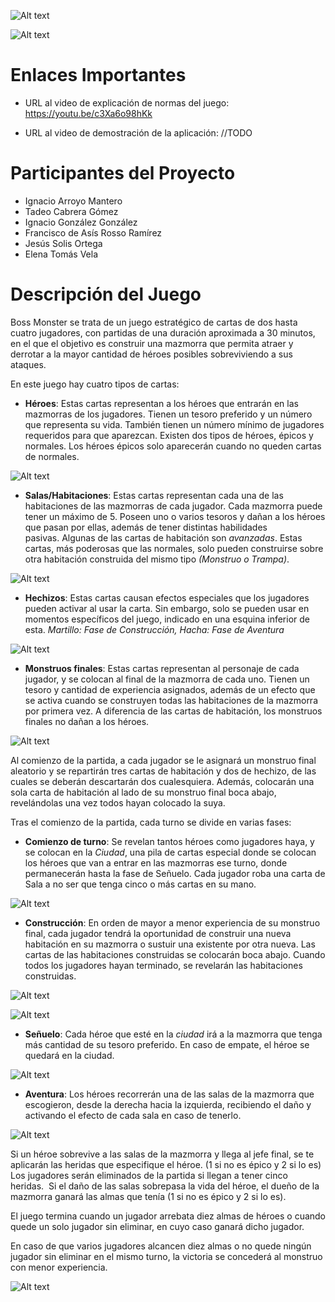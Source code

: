 
![Alt text](https://github.com/gii-is-DP1/dp1-2022-2023-l5-2/blob/master/src/main/resources/static/resources/images/readme/titleScreenExample.jpg)

![Alt text](https://github.com/gii-is-DP1/dp1-2022-2023-l5-2/blob/master/src/main/resources/static/resources/images/readme/gameScreenExample.jpg)

# Enlaces Importantes

- URL al video de explicación de normas del juego: https://youtu.be/c3Xa6o98hKk

- URL al video de demostración de la aplicación: //TODO

# Participantes del Proyecto

- Ignacio Arroyo Mantero
- Tadeo Cabrera Gómez
- Ignacio González González
- Francisco de Asís Rosso Ramírez
- Jesús Solis Ortega
- Elena Tomás Vela

# Descripción del Juego

Boss Monster se trata de un juego estratégico de cartas de dos hasta cuatro jugadores, con partidas de una duración aproximada a 30 minutos, en el que el objetivo es construir una mazmorra que permita atraer y derrotar a la mayor cantidad de héroes posibles sobreviviendo a sus ataques.

En este juego hay cuatro tipos de cartas: 

- **Héroes**: Estas cartas representan a los héroes que entrarán en las mazmorras de los jugadores. Tienen un tesoro preferido y un número que representa su vida. También tienen un número mínimo de jugadores requeridos para que aparezcan. Existen dos tipos de héroes, épicos y normales. Los héroes épicos solo aparecerán cuando no queden cartas de normales.

![Alt text](https://github.com/gii-is-DP1/dp1-2022-2023-l5-2/blob/master/src/main/resources/static/resources/images/readme/heroCardsExample.jpg)

- **Salas/Habitaciones**: Estas cartas representan cada una de las habitaciones de las mazmorras de cada jugador. Cada mazmorra puede tener un máximo de 5. Poseen uno o varios tesoros y dañan a los héroes que pasan por ellas, además de tener distintas habilidades pasivas. Algunas de las cartas de habitación son *avanzadas*. Estas cartas, más poderosas que las normales, solo pueden construirse sobre otra habitación construida del mismo tipo *(Monstruo o Trampa)*.

![Alt text](https://github.com/gii-is-DP1/dp1-2022-2023-l5-2/blob/master/src/main/resources/static/resources/images/readme/roomCardsExample.jpg)

- **Hechizos**: Estas cartas causan efectos especiales que los jugadores pueden activar al usar la carta. Sin embargo, solo se pueden usar en momentos específicos del juego, indicado en una esquina inferior de esta. *Martillo: Fase de Construcción, Hacha: Fase de Aventura*

![Alt text](https://github.com/gii-is-DP1/dp1-2022-2023-l5-2/blob/master/src/main/resources/static/resources/images/readme/spellCardsExample.jpg)

- **Monstruos finales**: Estas cartas  representan al personaje de cada jugador, y se colocan al final de la mazmorra de cada uno. Tienen un tesoro y cantidad de experiencia asignados, además de un efecto que se activa cuando se construyen todas las habitaciones de la mazmorra por primera vez. A diferencia de las cartas de habitación, los monstruos finales no dañan a los héroes.

![Alt text](https://github.com/gii-is-DP1/dp1-2022-2023-l5-2/blob/master/src/main/resources/static/resources/images/readme/finalBossCardExample.jpg)

Al comienzo de la partida, a cada jugador se le asignará un monstruo final aleatorio y se repartirán tres cartas de habitación y dos de hechizo, de las cuales se deberán descartarán dos cualesquiera. Además, colocarán una sola carta de habitación al lado de su monstruo final boca abajo, revelándolas una vez todos hayan colocado la suya.

Tras el comienzo de la partida, cada turno se divide en varias fases: 

- **Comienzo de turno**: Se revelan tantos héroes como jugadores haya, y se colocan en la *Ciudad*, una pila de cartas especial donde se colocan los héroes que van a entrar en las mazmorras ese turno, donde permanecerán hasta la fase de Señuelo. Cada jugador roba una carta de Sala a no ser que tenga cinco o más cartas en su mano.

![Alt text](https://github.com/gii-is-DP1/dp1-2022-2023-l5-2/blob/master/src/main/resources/static/resources/images/readme/startRoundExample.jpg)

- **Construcción**: En orden de mayor a menor experiencia de su monstruo final, cada jugador tendrá la oportunidad de construir una nueva habitación en su mazmorra o sustuir una existente por otra nueva. Las cartas de las habitaciones construidas se colocarán boca abajo. Cuando todos los jugadores hayan terminado, se revelarán las habitaciones construidas.

![Alt text](https://github.com/gii-is-DP1/dp1-2022-2023-l5-2/blob/master/src/main/resources/static/resources/images/readme/buildPhaseExample1.jpg)

![Alt text](https://github.com/gii-is-DP1/dp1-2022-2023-l5-2/blob/master/src/main/resources/static/resources/images/readme/buildPhaseExample2.jpg)

- **Señuelo**: Cada héroe que esté en la *ciudad* irá a la mazmorra que tenga más cantidad de su tesoro preferido. En caso de empate, el héroe se quedará en la ciudad. 

![Alt text](https://github.com/gii-is-DP1/dp1-2022-2023-l5-2/blob/master/src/main/resources/static/resources/images/readme/lurePhaseExample.jpg)

- **Aventura**: Los héroes recorrerán una de las salas de la mazmorra que escogieron, desde la derecha hacia la izquierda, recibiendo el daño y activando el efecto de cada sala en caso de tenerlo.  

![Alt text](https://github.com/gii-is-DP1/dp1-2022-2023-l5-2/blob/master/src/main/resources/static/resources/images/readme/adventurePhaseExample.jpg)

Si un héroe sobrevive a las salas de la mazmorra y llega al jefe final, se te aplicarán las heridas que especifique el héroe. (1 si no es épico y 2 si lo es) Los jugadores serán eliminados de la partida si llegan a tener cinco heridas. 
Si el daño de las salas sobrepasa la vida del héroe, el dueño de la mazmorra ganará las almas que tenía (1 si no es épico y 2 si lo es). 

El juego termina cuando un jugador arrebata diez almas de héroes o cuando quede un solo jugador sin eliminar, en cuyo caso ganará dicho jugador. 

En caso de que varios jugadores alcancen diez almas o no quede ningún jugador sin eliminar en el mismo turno, la victoria se concederá al monstruo con menor experiencia.

![Alt text](https://github.com/gii-is-DP1/dp1-2022-2023-l5-2/blob/master/src/main/resources/static/resources/images/readme/resultScreenExample.jpg)
